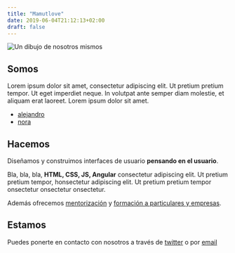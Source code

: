 ```yaml
---
title: "Mamutlove"
date: 2019-06-04T21:12:13+02:00
draft: false
---
```


![Un dibujo de nosotros mismos](/images/about.svg)

## Somos
Lorem ipsum dolor sit amet, consectetur adipiscing elit. Ut pretium pretium tempor. Ut eget imperdiet neque. In volutpat ante semper diam molestie, et aliquam erat laoreet. Lorem ipsum dolor sit amet.

* [alejandro](http://example.com/ "Descargar CV Alejandro") 
* [nora](http://example.com/ "Descargar CV Nora")

## Hacemos
Diseñamos y construimos interfaces de usuario **pensando en el usuario**. 

Bla, bla, bla, **HTML, CSS, JS, Angular** consectetur adipiscing elit. Ut pretium pretium tempor, honsectetur adipiscing elit. Ut pretium pretium tempor onsectetur onsectetur onsectetur.

Además ofrecemos [mentorización](http://example.com/ "Title") y [formación a particulares y empresas](http://example.com/ "Title").

## Estamos
Puedes ponerte en contacto con nosotros a través de [twitter](https://twitter.com/Mamutlove "Síguenos en twitter") o por [email](mailto:hola@mamutlove.es "Escríbenos un email")